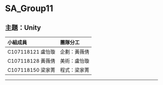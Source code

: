 # SA_Group11
## 主題：Unity
| 小組成員 | 團隊分工 |
| :-----| :-----|
| C107118121 盧怡璇|企劃：黃薇倩|
| C107118128 黃薇倩|美術：盧怡璇|
| C107118150 梁家菁|程式：梁家菁|
***





